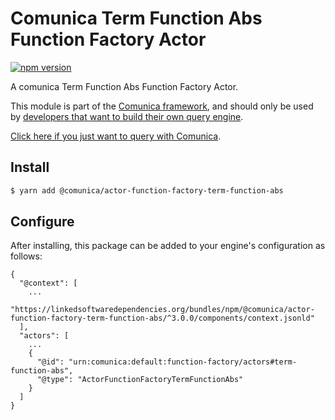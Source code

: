 # Comunica Term Function Abs Function Factory Actor

[![npm version](https://badge.fury.io/js/%40comunica%2Factor-function-factory-term-function-abs.svg)](https://www.npmjs.com/package/@comunica/actor-function-factory-term-function-abs)

A comunica Term Function Abs Function Factory Actor.

This module is part of the [Comunica framework](https://github.com/comunica/comunica),
and should only be used by [developers that want to build their own query engine](https://comunica.dev/docs/modify/).

[Click here if you just want to query with Comunica](https://comunica.dev/docs/query/).

## Install

```bash
$ yarn add @comunica/actor-function-factory-term-function-abs
```

## Configure

After installing, this package can be added to your engine's configuration as follows:
```text
{
  "@context": [
    ...
    "https://linkedsoftwaredependencies.org/bundles/npm/@comunica/actor-function-factory-term-function-abs/^3.0.0/components/context.jsonld"
  ],
  "actors": [
    ...
    {
      "@id": "urn:comunica:default:function-factory/actors#term-function-abs",
      "@type": "ActorFunctionFactoryTermFunctionAbs"
    }
  ]
}
```
